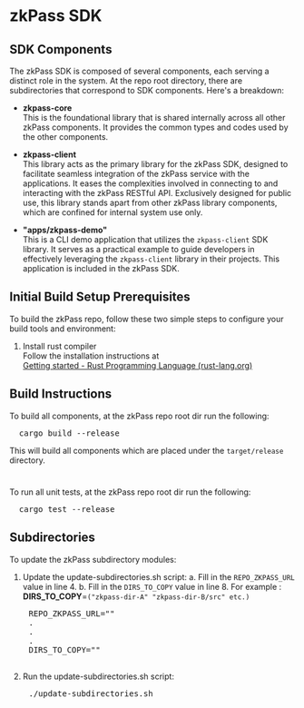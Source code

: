 # zkPass SDK

## SDK Components

The zkPass SDK is composed of several components, each serving a distinct role in the system. At the repo root directory, there are subdirectories that correspond to SDK components.  Here's a breakdown:

- **zkpass-core**  
 This is the foundational library that is shared internally across all other zkPass components. It provides the common types and codes used by the other components. 

- **zkpass-client**  
 This library acts as the primary library for the zkPass SDK, designed to facilitate seamless integration of the zkPass service with the applications. It eases the complexities involved in connecting to and interacting with the zkPass RESTful API. Exclusively designed for public use, this library stands apart from other zkPass library components, which are confined for internal system use only.

- **"apps/zkpass-demo"**  
This is a CLI demo application that utilizes the `zkpass-client` SDK library. It serves as a practical example to guide developers in effectively leveraging the `zkpass-client` library in their projects. This application is included in the zkPass SDK.

## Initial Build Setup Prerequisites
To build the zkPass repo, follow these two simple steps to configure your build tools and environment:
1. Install rust compiler  
   Follow the installation instructions at  
   [Getting started - Rust Programming Language (rust-lang.org)](https://www.rust-lang.org/learn/get-started)

## Build Instructions

To build all components, at the zkPass repo root dir run the following:
<pre>
  cargo build --release  
</pre>
This will build all components which are placed under the `target/release` directory.

#
To run all unit tests, at the zkPass repo root dir run the following:
<pre>
  cargo test --release  
</pre>

## Subdirectories
To update the zkPass subdirectory modules:
1. Update the update-subdirectories.sh script:
  a. Fill in the ```REPO_ZKPASS_URL``` value in line 4.
  b. Fill in the ```DIRS_TO_COPY``` value in line 8.
     For example : **DIRS_TO_COPY**=```("zkpass-dir-A" "zkpass-dir-B/src" etc.)```
  <pre>
    REPO_ZKPASS_URL="<put zkPass repo URL here>"
    .
    .
    .
    DIRS_TO_COPY="<put the directories and files to copy>"
  </pre>
2. Run the update-subdirectories.sh script:
  <pre>
    ./update-subdirectories.sh
  </pre>




